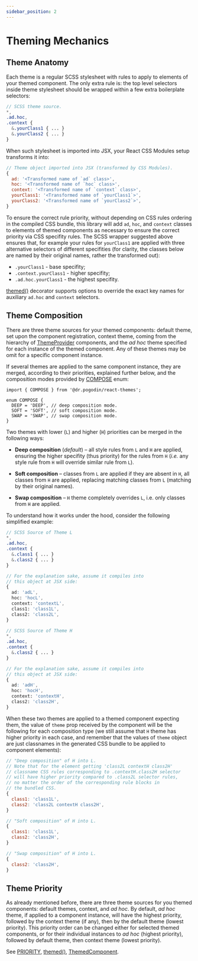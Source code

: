 ```yaml
---
sidebar_position: 2
---
```


# Theming Mechanics

## Theme Anatomy

Each theme is a regular SCSS stylesheet with rules to apply to elements of
your themed component. The only extra rule is: the top level selectors inside
theme stylesheet should be wrapped within a few extra boilerplate selectors:

```scss
// SCSS theme source.
*,
.ad.hoc,
.context {
  &.yourClass1 { ... }
  &.yourClass2 { ... }
}
```

When such stylesheet is imported into JSX, your React CSS Modules setup
transforms it into:

```jsx
// Theme object imported into JSX (transformed by CSS Modules).
{
  ad: '<Transformed name of `ad` class>',
  hoc: '<Transformed name of `hoc` class>',
  context: '<Transformed name of `context` class>',
  yourClass1: '<Transformed name of `yourClass1`>',
  yourClass2: '<Transformed name of `yourClass2`>',
}
```

To ensure the correct rule priority, without depending on CSS rules ordering
in the compiled CSS bundle, this library will add `ad`, `hoc`, and `context`
classes to elements of themed components as necessary to ensure the correct
priority via CSS specifity rules. The SCSS wrapper suggested above ensures that,
for example your rules for `yourClass1` are applied with three alternative
selectors of different specifities (for clarity, the classes below are
named by their original names, rather the transformed out):
- `.yourClass1` - base specifity;
- `.context.yourClass1` - higher specifity;
- `.ad.hoc.yourClass1` - the highest specifity.

[themed()] decorator supports options to override
the exact key names for auxiliary `ad.hoc` and `context` selectors.

## Theme Composition

There are three theme sources for your themed components: default theme, set
upon the component registration, context theme, coming from the hierarchy of
[ThemeProvider] components, and the _ad hoc_ theme specified for
each instance of the themed component. Any of these themes may be omit for
a specific component instance.

If several themes are applied to the same component instance, they are merged,
according to their priorities, explained further below, and the composition
modes provided by [COMPOSE] enum:

```tsx
import { COMPOSE } from '@dr.pogodin/react-themes';

enum COMPOSE {
  DEEP = 'DEEP', // deep composition mode.
  SOFT = 'SOFT', // soft composition mode.
  SWAP = 'SWAP', // swap composition mode.
}
```

Two themes with lower (`L`) and higher (`H`) priorities can be merged in
the following ways:

- **Deep composition** (_default_) &ndash; all style rules from `L` and `H` are
  applied, ensuring the higher specifity (thus priority) for the rules from
  `H` (_i.e._ any style rule from `H` will override similar rule from `L`).

- **Soft composition** &ndash; classes from `L` are applied if they are absent
  in `H`, all classes from `H` are applied, replacing matching classes from `L`
  (matching by their original names).

- **Swap composition** &ndash; `H` theme completely overrides `L`, i.e. only
  classes from `H` are applied.

To understand how it works under the hood, consider the following simplified
example:

```scss title="Sample Theme Sources and Compiled Objects"
// SCSS Source of Theme L
*,
.ad.hoc,
.context {
  &.class1 { ... }
  &.class2 { ... }
}

// For the explanation sake, assume it compiles into
// this object at JSX side:
{
  ad: 'adL',
  hoc: 'hocL',
  context: 'contextL',
  class1: 'class1L',
  class2: 'class2L',
}

// SCSS Source of Theme H
*,
.ad.hoc,
.context {
  &.class2 { ... }
}

// For the explanation sake, assume it compiles into
// this object at JSX side:
{
  ad: 'adH',
  hoc: 'hocH',
  context: 'contextH',
  class2: 'class2H',
}
```
When these two themes are applied to a themed component expecting them,
the value of `theme` prop received by the component will be the following for
each composition type (we still assume that `H` theme has higher priority in
each case, and remember that the values of `theme` object are just classnames in
the generated CSS bundle to be applied to component elements):

```jsx title="Composed Themes"
// "Deep composition" of H into L.
// Note that for the element getting 'class2L contextH class2H'
// classname CSS rules corresponding to .contextH.class2H selector
// will have higher priority compared to .class2L selector rules,
// no matter the order of the corresponding rule blocks in
// the bundled CSS.
{
  class1: 'class1L',
  class2: 'class2L contextH class2H',
}

// "Soft composition" of H into L.
{
  class1: 'class1L',
  class2: 'class2H',
}

// "Swap composition" of H into L.
{
  class2: 'class2H',
}
```

## Theme Priority

As already mentioned before, there are three theme sources for you themed
components: default themes, context, and _ad hoc_. By default, _ad hoc_ theme,
if applied to a component instance, will have the highest priority, followed by
the context theme (if any), then by the default theme (lowest priority). This
priority order can be changed either for selected themed components, or for
their individual instances to _ad hoc_ (highest priority), followed by default
theme, then context theme (lowest priority).

See [PRIORITY], [themed()], [ThemedComponent].

[COMPOSE]: /docs/api/enums/compose
[PRIORITY]: /docs/api/enums/priority
[themed()]: /docs/api/functions/themed
[ThemedComponent]: /docs/api/types/themedcomponent
[ThemeProvider]: /docs/api/components/themeprovider

